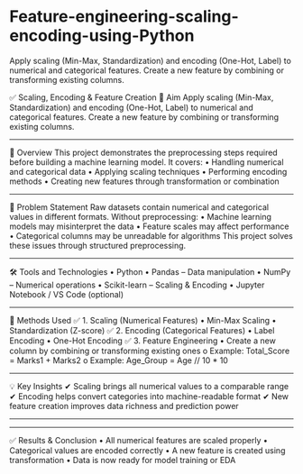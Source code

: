 # Feature-engineering-scaling-encoding-using-Python
Apply scaling (Min-Max, Standardization) and encoding (One-Hot, Label) to numerical and categorical features. Create a new feature by combining or transforming existing columns.

✅ Scaling, Encoding & Feature Creation 
🎯 Aim
Apply scaling (Min-Max, Standardization) and encoding (One-Hot, Label) to numerical and categorical features.
Create a new feature by combining or transforming existing columns.
________________________________________
📌 Overview
This project demonstrates the preprocessing steps required before building a machine learning model. It covers:
•	Handling numerical and categorical data
•	Applying scaling techniques
•	Performing encoding methods
•	Creating new features through transformation or combination
________________________________________
🧩 Problem Statement
Raw datasets contain numerical and categorical values in different formats.
Without preprocessing:
•	Machine learning models may misinterpret the data
•	Feature scales may affect performance
•	Categorical columns may be unreadable for algorithms
This project solves these issues through structured preprocessing.
________________________________________
🛠️ Tools and Technologies
•	Python
•	Pandas – Data manipulation
•	NumPy – Numerical operations
•	Scikit-learn – Scaling & Encoding
•	Jupyter Notebook / VS Code (optional)
________________________________________
🔧 Methods Used
✅ 1. Scaling (Numerical Features)
•	Min-Max Scaling
•	Standardization (Z-score)
✅ 2. Encoding (Categorical Features)
•	Label Encoding
•	One-Hot Encoding
✅ 3. Feature Engineering
•	Create a new column by combining or transforming existing ones
o	Example: Total_Score = Marks1 + Marks2
o	Example: Age_Group = Age // 10 * 10
________________________________________
💡 Key Insights
✔ Scaling brings all numerical values to a comparable range
✔ Encoding helps convert categories into machine-readable format
✔ New feature creation improves data richness and prediction power
________________________________________

________________________________________
✅ Results & Conclusion
•	All numerical features are scaled properly
•	Categorical values are encoded correctly
•	A new feature is created using transformation
•	Data is now ready for model training or EDA


